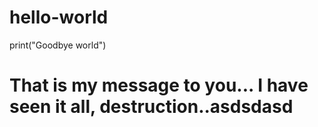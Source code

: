 # hello-world
print("Goodbye world")

# That is my message to you... I have seen it all, destruction..asdsdasd
